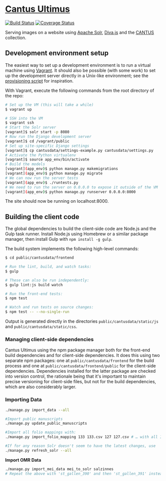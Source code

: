 # [Cantus Ultimus](http://cantus.simssa.ca/)

[![Build Status](https://travis-ci.org/DDMAL/cantus.svg?branch=develop)](https://travis-ci.org/DDMAL/cantus) [![Coverage Status](https://coveralls.io/repos/github/DDMAL/cantus/badge.svg?branch=develop)](https://coveralls.io/github/DDMAL/cantus?branch=develop)

Serving images on a website using [Apache Solr](http://lucene.apache.org/solr/), [Diva.js](https://ddmal.github.io/diva.js/) and the [CANTUS](http://cantusdatabase.org/) collection.


## Development environment setup

The easiest way to set up a development environment is to run a virtual machine using [Vagrant](https://www.vagrantup.com/). It should also be possible (with some work) to set up the development server directly in a Unix-like environment; see the [provisioning script](https://github.com/DDMAL/cantus/blob/develop/etc/provision/setup.sh) for inspiration.

With Vagrant, execute the following commands from the root directory of the repo:

```sh
# Set up the VM (this will take a while)
$ vagrant up

# SSH into the VM
$ vagrant ssh
# Start the Solr server
[vagrant]$ solr start -p 8080
# Now run the Django development server
[vagrant]$ cd /vagrant/public
# Set up site-specific Django settings
[vagrant]$ cp cantusdata/settings-example.py cantusdata/settings.py
# Activate the Python virtualenv
[vagrant]$ source app_env/bin/activate
# Build the models
[vagrant](app_env)$ python manage.py makemigrations
[vagrant](app_env)$ python manage.py migrate
# We can now run the server tests
[vagrant](app_env)$ ./runtests.py
# We need to run the server on 0.0.0.0 to expose it outside of the VM
[vagrant](app_env)$ python manage.py runserver 0.0.0.0:8000
```

The site should now be running on localhost:8000.

## Building the client code

The global dependencies to build the client-side code are Node.js and the Gulp task runner. Install Node.js using Homebrew or a similar package manager, then install Gulp with `npm install -g gulp`.

The build system implements the following high-level commands:

```sh
$ cd public/cantusdata/frontend

# Run the lint, build, and watch tasks:
$ gulp

# These can also be run independently:
$ gulp lint:js build watch

# Run the front-end tests:
$ npm test

# Watch and run tests on source changes:
$ npm test -- --no-single-run
```

Output is generated directly in the directories `public/cantusdata/static/js` and `public/cantusdata/static/css`.

### Managing client-side dependencies

Cantus Ultimus using the npm package manager both for the front-end build dependencies and for client-side dependencies. It does this using two separate npm packages: one at `public/cantusdata/frontend` for the build process and one at `public/cantusdata/frontend/public` for the client-side dependencies. Dependencies installed for the latter package are checked into version control, the rationale being that it's important to maintain precise versioning for client-side files, but not for the build dependencies, which are also considerably larger.

### Importing Data
```sh
./manage.py import_data --all

#Import public manuscripts
./manage.py update_public_manuscripts

#Import all folio mappings with:
./manage.py import_folio_mapping 133 133.csv 127 127.csv # … with all IDs listed in data_dumps/public-manuscripts.csv

#If for any reason Solr doesn't seem to have the latest changes, use
./manage.py refresh_solr --all
```

**Import OMR Data**
```sh
./manage.py import_mei_data mei_to_solr salzinnes
# Repeat the above with 'st_gallen_390' and then 'st_gallen_391' instead of 'salzinnes'
```
